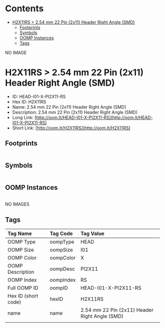



Contents
========

* [H2X11RS > 2.54 mm 22 Pin (2x11) Header Right Angle (SMD)](#h2x11rs--254-mm-22-pin-2x11-header-right-angle-smd)
	* [Footprints](#footprints)
	* [Symbols](#symbols)
	* [OOMP Instances](#oomp-instances)
	* [Tags](#tags)
  
NO IMAGE  
# H2X11RS > 2.54 mm 22 Pin (2x11) Header Right Angle (SMD)

- ID: HEAD-I01-X-PI2X11-RS
- Hex ID: H2X11RS
- Name: 2.54 mm 22 Pin (2x11) Header Right Angle (SMD)
- Description: 2.54 mm 22 Pin (2x11) Header Right Angle (SMD)
- Long Link: [http://oom.lt/HEAD-I01-X-PI2X11-RS](http://oom.lt/HEAD-I01-X-PI2X11-RS)
- Short Link: [http://oom.lt/H2X11RS](http://oom.lt/H2X11RS)

## Footprints
  

||||
| :--- | :--- | :--- |

## Symbols
  

||||
| :--- | :--- | :--- |

## OOMP Instances
  

||||
| :--- | :--- | :--- |
  
NO IMAGES  
## Tags
  

|Tag Name|Tag Code|Tag Value|
| :--- | :--- | :--- |
|OOMP Type|oompType|HEAD|
|OOMP Size|oompSize|I01|
|OOMP Color|oompColor|X|
|OOMP Description|oompDesc|PI2X11|
|OOMP Index|oompIndex|RS|
|Full OOMP ID|oompID|HEAD-I01-X-PI2X11-RS|
|Hex ID (short code)|hexID|H2X11RS|
|name|name|2.54 mm 22 Pin (2x11) Header Right Angle (SMD)|
||||
